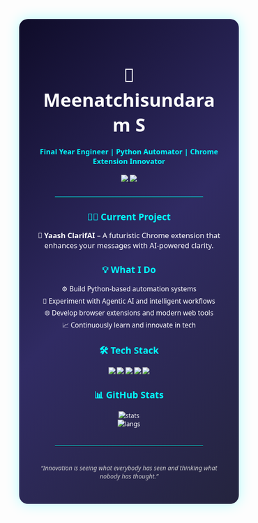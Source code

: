 
<div align="center" style="font-family: 'Segoe UI', Tahoma, Geneva, Verdana, sans-serif; background: linear-gradient(135deg, #0f0c29, #302b63, #24243e); color: #ffffff; padding: 40px; border-radius: 20px; box-shadow: 0 0 30px rgba(0,255,255,0.3);">

  <h1 style="font-size: 3em; margin-bottom: 10px;">🚀 Meenatchisundaram S</h1>
  <h3 style="color: #00ffff;">Final Year Engineer | Python Automator | Chrome Extension Innovator</h3>

  <p style="margin-top: 20px;">
    <a href="https://www.linkedin.com/in/meenatchisundaram-s/" target="_blank">
      <img src="https://img.shields.io/badge/LinkedIn-Connect-blue?style=for-the-badge&logo=linkedin" />
    </a>
    <a href="mailto:smeenatchisundaram14@gmail.com">
      <img src="https://img.shields.io/badge/Email-Contact-red?style=for-the-badge&logo=gmail" />
    </a>
  </p>

  <hr style="border: none; border-top: 1px solid #00ffff; width: 80%; margin: 30px auto;" />

  <h2 style="color: #00ffff;">👨‍💻 Current Project</h2>
  <p style="font-size: 1.2em;">🔧 <strong>Yaash ClarifAI</strong> – A futuristic Chrome extension that enhances your messages with AI-powered clarity.</p>

  <h2 style="color: #00ffff;">💡 What I Do</h2>
  <ul style="list-style-type: none; padding: 0; font-size: 1.1em; line-height: 1.8em;">
    <li>⚙️ Build Python-based automation systems</li>
    <li>🧠 Experiment with Agentic AI and intelligent workflows</li>
    <li>🌐 Develop browser extensions and modern web tools</li>
    <li>📈 Continuously learn and innovate in tech</li>
  </ul>

  <h2 style="color: #00ffff;">🛠️ Tech Stack</h2>
  <p>
    <img src="https://img.shields.io/badge/-Python-000?style=for-the-badge&logo=python&logoColor=yellow" />
    <img src="https://img.shields.io/badge/-JavaScript-000?style=for-the-badge&logo=javascript" />
    <img src="https://img.shields.io/badge/-Selenium-000?style=for-the-badge&logo=selenium" />
    <img src="https://img.shields.io/badge/-Chrome_Extensions-000?style=for-the-badge&logo=googlechrome" />
    <img src="https://img.shields.io/badge/-Pillow-000?style=for-the-badge&logo=python" />
  </p>

  <h2 style="color: #00ffff;">📊 GitHub Stats</h2>
  <img src="https://github-readme-stats.vercel.app/api?username=meenatchisundaram&show_icons=true&theme=tokyonight&hide_border=true" alt="stats" />
  <br />
  <img src="https://github-readme-stats.vercel.app/api/top-langs/?username=meenatchisundaram&layout=compact&theme=tokyonight&hide_border=true" alt="langs" />

  <hr style="border: none; border-top: 1px solid #00ffff; width: 80%; margin: 40px auto;" />

  <p style="font-style: italic; color: #cccccc;">“Innovation is seeing what everybody has seen and thinking what nobody has thought.”</p>
</div>
